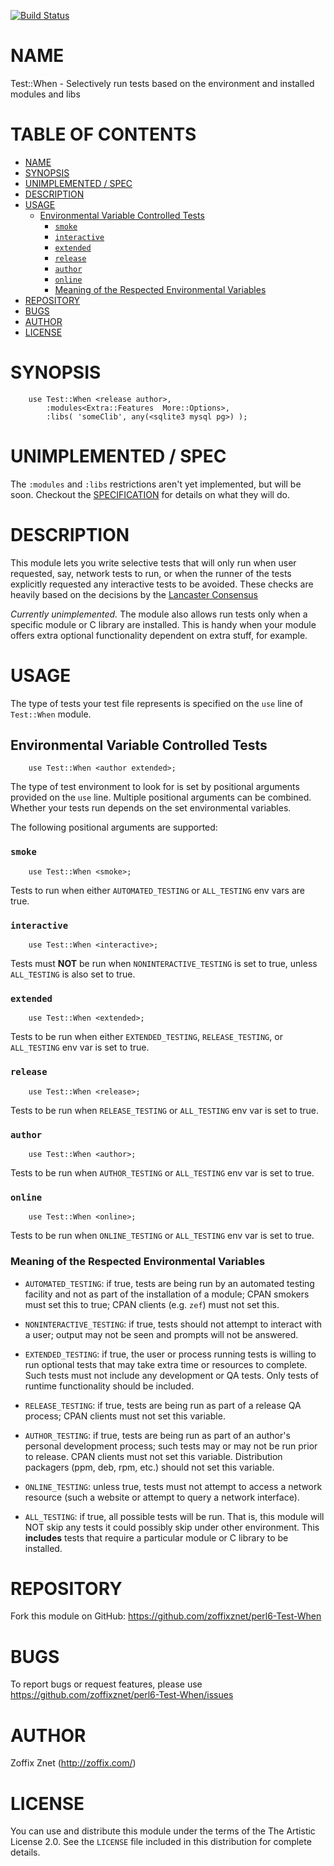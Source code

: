 [![Build Status](https://travis-ci.org/zoffixznet/perl6-Test-When.svg)](https://travis-ci.org/zoffixznet/perl6-Test-When)

# NAME

Test::When - Selectively run tests based on the environment and installed modules and libs

# TABLE OF CONTENTS
- [NAME](#name)
- [SYNOPSIS](#synopsis)
- [UNIMPLEMENTED / SPEC](#unimplemented--spec)
- [DESCRIPTION](#description)
- [USAGE](#usage)
    - [Environmental Variable Controlled Tests](#environmental-variable-controlled-tests)
        - [`smoke`](#smoke)
        - [`interactive`](#interactive)
        - [`extended`](#extended)
        - [`release`](#release)
        - [`author`](#author)
        - [`online`](#online)
        - [Meaning of the Respected Environmental Variables](#meaning-of-the-respected-environmental-variables)
- [REPOSITORY](#repository)
- [BUGS](#bugs)
- [AUTHOR](#author-1)
- [LICENSE](#license)

# SYNOPSIS

```perl6
    use Test::When <release author>,
        :modules<Extra::Features  More::Options>,
        :libs( 'someClib', any(<sqlite3 mysql pg>) );
```

# UNIMPLEMENTED / SPEC

The `:modules` and `:libs` restrictions aren't yet implemented, but will
be soon. Checkout the [SPECIFICATION](SPECIFICATION.md) for details on what
they will do.

# DESCRIPTION

This module lets you write selective tests that will only run when user requested, say, network tests to run, or when the runner of the tests
explicitly requested any interactive tests to be avoided. These checks are
heavily based on the decisions by the [Lancaster Consensus](https://github.com/Perl-Toolchain-Gang/toolchain-site/blob/master/lancaster-consensus.md#environment-variables-for-testing-contexts)

*Currently unimplemented.* The module also allows run tests only when a
specific module or C library are installed. This is handy when your
module offers extra optional functionality dependent on extra stuff, for
example.

# USAGE

The type of tests your test file represents is specified on the `use` line
of `Test::When` module.

## Environmental Variable Controlled Tests

```perl6
    use Test::When <author extended>;
```

The type of test environment to look for is set by positional arguments
provided on the `use` line. Multiple positional arguments can be
combined. Whether your tests run depends on the set
environmental variables.

The following positional arguments are supported:

### `smoke`

```perl6
    use Test::When <smoke>;
```

Tests to run when either `AUTOMATED_TESTING` or `ALL_TESTING` env vars are true.

### `interactive`

```perl6
    use Test::When <interactive>;
```

Tests must **NOT** be run when `NONINTERACTIVE_TESTING` is set to true,
unless `ALL_TESTING` is also set to true.

### `extended`

```perl6
    use Test::When <extended>;
```

Tests to be run when either `EXTENDED_TESTING`, `RELEASE_TESTING`,
or `ALL_TESTING` env var is set to true.

### `release`

```perl6
    use Test::When <release>;
```

Tests to be run when `RELEASE_TESTING` or `ALL_TESTING` env var is set to true.

### `author`

```perl6
    use Test::When <author>;
```

Tests to be run when `AUTHOR_TESTING` or `ALL_TESTING` env var is set to true.

### `online`

```perl6
    use Test::When <online>;
```

Tests to be run when `ONLINE_TESTING` or `ALL_TESTING` env var is set to true.

### Meaning of the Respected Environmental Variables

* `AUTOMATED_TESTING`: if true, tests are being run by an automated testing facility and not as part of the installation of a module; CPAN smokers must set this to true; CPAN clients (e.g. `zef`) must not set this.

* `NONINTERACTIVE_TESTING`: if true, tests should not attempt to interact with a user; output may not be seen and prompts will not be answered.

* `EXTENDED_TESTING`: if true, the user or process running tests is willing to run optional tests that may take extra time or resources to complete. Such tests must not include any development or QA tests. Only tests of runtime functionality should be included.

* `RELEASE_TESTING`: if true, tests are being run as part of a release QA process; CPAN clients must not set this variable.

* `AUTHOR_TESTING`: if true, tests are being run as part of an author's personal development process; such tests may or may not be run prior to release. CPAN clients must not set this variable. Distribution packagers (ppm, deb, rpm, etc.) should not set this variable.

* `ONLINE_TESTING`: unless true, tests must not attempt to access a network
    resource (such a website or attempt to query a network interface).

* `ALL_TESTING`: if true, all possible tests will be run. That is, this
module will NOT skip any tests it could possibly skip under other
environment. This **includes** tests that require a particular module
or C library to be installed.

# REPOSITORY

Fork this module on GitHub:
https://github.com/zoffixznet/perl6-Test-When

# BUGS

To report bugs or request features, please use
https://github.com/zoffixznet/perl6-Test-When/issues

# AUTHOR

Zoffix Znet (http://zoffix.com/)

# LICENSE

You can use and distribute this module under the terms of the
The Artistic License 2.0. See the `LICENSE` file included in this
distribution for complete details.
